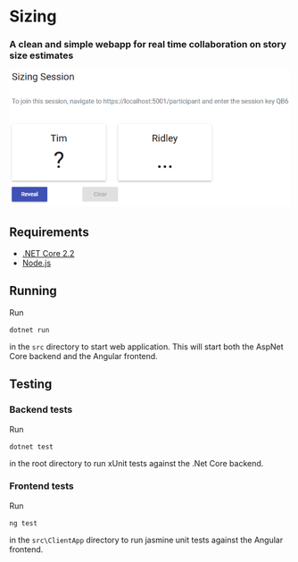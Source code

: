 # Sizing
### A clean and simple webapp for real time collaboration on story size estimates

![Session example 1](https://github.com/iarejenius/sizing/blob/master/docs/session1.PNG)

## Requirements
- [.NET Core 2.2](https://dotnet.microsoft.com/download/dotnet-core/2.2)
- [Node.js](https://nodejs.org/)

## Running
Run
```
dotnet run
``` 
in the `src` directory to start web application. This will start both the AspNet Core backend and the Angular frontend.

## Testing

### Backend tests
Run
```
dotnet test
```
in the root directory to run xUnit tests against the .Net Core backend.

### Frontend tests
Run
```
ng test
```
in the `src\ClientApp` directory to run jasmine unit tests against the Angular frontend.
